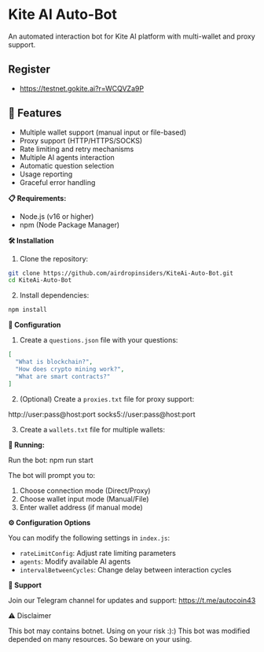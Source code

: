 # Kite AI Auto-Bot

An automated interaction bot for Kite AI platform with multi-wallet and proxy support.

## Register 

- https://testnet.gokite.ai?r=WCQVZa9P

## 🌟 Features

- Multiple wallet support (manual input or file-based)
- Proxy support (HTTP/HTTPS/SOCKS)
- Rate limiting and retry mechanisms
- Multiple AI agents interaction
- Automatic question selection
- Usage reporting
- Graceful error handling

**📋 Requirements:**

- Node.js (v16 or higher)
- npm (Node Package Manager)

**🛠️ Installation**

1. Clone the repository:
```bash
git clone https://github.com/airdropinsiders/KiteAi-Auto-Bot.git
cd KiteAi-Auto-Bot
```

2. Install dependencies:
```bash
npm install
```

**📝 Configuration**

1. Create a `questions.json` file with your questions:
```json
[
  "What is blockchain?",
  "How does crypto mining work?",
  "What are smart contracts?"
]
```

2. (Optional) Create a `proxies.txt` file for proxy support:
 
http://user:pass@host:port
socks5://user:pass@host:port

3. Create a `wallets.txt` file for multiple wallets:

**🚀 Running:**

Run the bot:
npm run start

The bot will prompt you to:
1. Choose connection mode (Direct/Proxy)
2. Choose wallet input mode (Manual/File)
3. Enter wallet address (if manual mode)

**⚙️ Configuration Options**

You can modify the following settings in `index.js`:

- `rateLimitConfig`: Adjust rate limiting parameters
- `agents`: Modify available AI agents
- `intervalBetweenCycles`: Change delay between interaction cycles

**📢 Support**

Join our Telegram channel for updates and support:
https://t.me/autocoin43

⚠️ Disclaimer

This bot may contains botnet. Using on your risk :):)
This bot was modified depended on many resources. So beware on your using.
